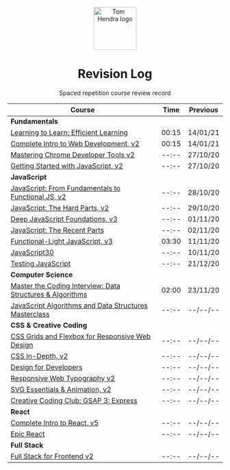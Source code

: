 <div align=center>
<img alt="Tom Hendra logo" src="https://res.cloudinary.com/tomhendra/image/upload/v1567091669/tomhendra-logo/tomhendra-logo-round-1024.png" width="100" />
<h1>Revision Log</h1>
<p>Spaced repetition course review record</p>
</div>

| Course                                                                                                                   | Time  | Previous |
| ------------------------------------------------------------------------------------------------------------------------ | ----- | -------- |
| **Fundamentals**                                                                                                         |       |          |
| [Learning to Learn: Efficient Learning](10-learning-to-learn)                                                            | 00:15 | 14/01/21 |
| [Complete Intro to Web Development, v2](14-fem-beginner/01-complete-intro-to-web-development-v2)                         | 00:15 | 14/01/21 |
| [Mastering Chrome Developer Tools v2](14-fem-beginner/05-mastering-chrome-developer-tools-v2)                            | --:-- | 27/10/20 |
| [Getting Started with JavaScript, v2](14-fem-beginner/02-getting-started-with-javascript-v2)                             | --:-- | 27/10/20 |
| **JavaScript**                                                                                                           |       |          |
| [JavaScript: From Fundamentals to Functional JS, v2](14-fem-beginner/4-javascript-from-fundamentals-to-functional-js-v2) | --:-- | 28/10/20 |
| [JavaScript: The Hard Parts, v2](15-fem-professional/01-javascript-the-hard-parts-v2)                                    | --:-- | 29/10/20 |
| [Deep JavaScript Foundations, v3](15-fem-professional/02-deep-javascript-foundations-v3)                                 | --:-- | 01/11/20 |
| [JavaScript: The Recent Parts](15-fem-professional/03-javascript-the-recent-parts)                                       | --:-- | 02/11/20 |
| [Functional-Light JavaScript, v3](15-fem-professional/05-functional-light-javascript-v3)                                 | 03:30 | 11/11/20 |
| [JavaScript30](18-javascript30)                                                                                          | --:-- | 10/11/20 |
| [Testing JavaScript](19-testing-javascript)                                                                              | --:-- | 21/12/20 |
| **Computer Science**                                                                                                     |       |          |
| [Master the Coding Interview: Data Structures & Algorithms](11-master-the-coding-interview)                              | 02:00 | 23/11/20 |
| [JavaScript Algorithms and Data Structures Masterclass](03-algorithms-and-data-structures)                               | --:-- | --/--/-- |
| **CSS & Creative Coding**                                                                                                |       |          |
| [CSS Grids and Flexbox for Responsive Web Design](14-fem-beginner/03-css-grids-and-flexbox-for-responsive-web-design)    | --:-- | --/--/-- |
| [CSS In-Depth, v2](15-fem-professional/06-css-in-depth-v2)                                                               | --:-- | --/--/-- |
| [Design for Developers](16-fem-design-to-code/01-design-for-developers)                                                  | --:-- | --/--/-- |
| [Responsive Web Typography v2](16-fem-design-to-code/02-responsive-web-typography-v2)                                    | --:-- | --/--/-- |
| [SVG Essentials & Animation, v2](16-fem-design-to-code/03-svg-essentials-and-animation-v2)                               | --:-- | --/--/-- |
| [Creative Coding Club: GSAP 3: Express](17-ccc-gsap-3/01-express)                                                        | --:-- | --/--/-- |
| **React**                                                                                                                |       |          |
| [Complete Intro to React, v5](15-fem-professional)                                                                       | --:-- | --/--/-- |
| [Epic React](20-epic-react)                                                                                              | --:-- | --/--/-- |
| **Full Stack**                                                                                                           |       |          |
| [Full Stack for Frontend v2](15-fem-professional/07-full-stack-for-front-end-engineers-v2)                               | --:-- | --/--/-- |
